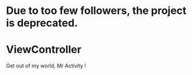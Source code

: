 # Due to too few followers, the project is deprecated.

# ViewController
Get out of my world, Mr Activity !

